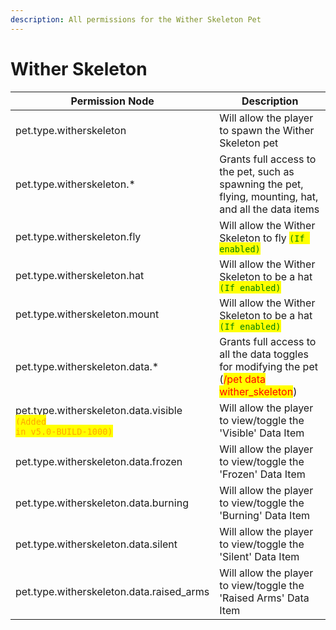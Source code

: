 ```yaml
---
description: All permissions for the Wither Skeleton Pet
---
```



# Wither Skeleton
| Permission Node | Description |
| - | - |
| pet.type.witherskeleton | Will allow the player to spawn the Wither Skeleton pet |
| pet.type.witherskeleton.* | Grants full access to the pet, such as spawning the pet, flying, mounting, hat, and all the data items |
| pet.type.witherskeleton.fly | Will allow the Wither Skeleton to fly <mark style="color:green;">`(If enabled)`</mark> |
| pet.type.witherskeleton.hat | Will allow the Wither Skeleton to be a hat <mark style="color:green;">`(If enabled)`</mark> |
| pet.type.witherskeleton.mount | Will allow the Wither Skeleton to be a hat <mark style="color:green;">`(If enabled)`</mark> |
| pet.type.witherskeleton.data.* | Grants full access to all the data toggles for modifying the pet (<mark style="color:red;">/pet data wither_skeleton</mark>) |
| pet.type.witherskeleton.data.visible<br><mark style="color:orange;"><code>(Added in v5.0-BUILD-1000)</code></mark> | Will allow the player to view/toggle the 'Visible' Data Item |
| pet.type.witherskeleton.data.frozen | Will allow the player to view/toggle the 'Frozen' Data Item |
| pet.type.witherskeleton.data.burning | Will allow the player to view/toggle the 'Burning' Data Item |
| pet.type.witherskeleton.data.silent | Will allow the player to view/toggle the 'Silent' Data Item |
| pet.type.witherskeleton.data.raised_arms | Will allow the player to view/toggle the 'Raised Arms' Data Item |

